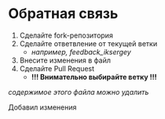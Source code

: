 # Обратная связь 
1. Сделайте fork-репозитория
2. Сделайте ответвление от текущей ветки
   - *например, feedback_iksergey*
3. Внесите изменения в файл
4. Сделайте Pull Request
   - **!!! Внимательно выбирайте ветку !!!** 

*содержимое этого файла можно удалить*

Добавил изменения

